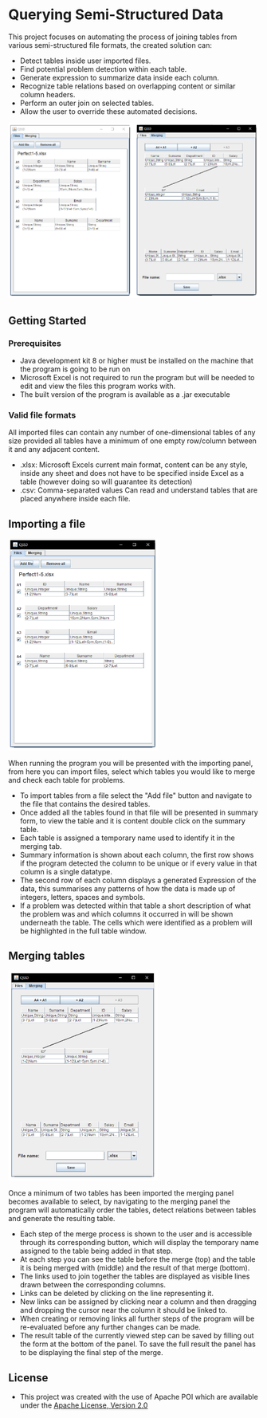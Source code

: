 
# Querying Semi-Structured Data
This project focuses on automating the process of joining tables from various semi-structured file formats, the created solution can:
* Detect tables inside user imported files.
* Find potential problem detection within each table.
* Generate expression to summarize data inside each column.
* Recognize table relations based on overlapping content or similar column headers.
* Perform an outer join on selected tables.
* Allow the user to override these automated decisions.

![alt text][overview]

[overview]: https://github.com/BenRF/QSSD/blob/master/Screenshots/overview.png "Both tabs of the program"

## Getting Started

### Prerequisites
- Java development kit 8 or higher must be installed on the machine that the program is going to be run on
- Microsoft Excel is not required to run the program but will be needed to edit and view the files this program works with.
- The built version of the program is available as a .jar executable

### Valid file formats
All imported files can contain any number of one-dimensional tables of any size provided all tables have a minimum of one empty row/column between it and any adjacent content.
* .xlsx: Microsoft Excels current main format, content can be any style, inside any sheet and does not have to be specified inside Excel as a table (however doing so will guarantee its detection)
* .csv: Comma-separated values Can read and understand tables that are placed anywhere inside each file.

## Importing a file
<img src="https://github.com/BenRF/QSSD/blob/master/Screenshots/importing.png" width="300"/>

When running the program you will be presented with the importing panel, from here you can import files, select which tables you would like to merge and check each table for problems.

* To import tables from a file select the "Add file" button and navigate to the file that contains the desired tables.
* Once added all the tables found in that file will be presented in summary form, to view the table and it is content double click on the summary table.
* Each table is assigned a temporary name used to identify it in the merging tab.
* Summary information is shown about each column, the first row shows if the program detected the column to be unique or if every value in that column is a single datatype.
* The second row of each column displays a generated Expression of the data, this summarises any patterns of how the data is made up of integers, letters, spaces and symbols.
* If a problem was detected within that table a short description of what the problem was and which columns it occurred in will be shown underneath the table. The cells which were identified as a problem will be highlighted in the full table window.

## Merging tables
<img src="https://github.com/BenRF/QSSD/blob/master/Screenshots/merging.png" width="300"/>

Once a minimum of two tables has been imported the merging panel becomes available to select, by navigating to the merging panel the program will automatically order the tables, detect relations between tables and generate the resulting table. 

* Each step of the merge process is shown to the user and is accessible through its corresponding button, which will display the temporary name assigned to the table being added in that step.
* At each step you can see the table before the merge (top) and the table it is being merged with (middle) and the result of that merge (bottom).
* The links used to join together the tables are displayed as visible lines drawn between the corresponding columns.
* Links can be deleted by clicking on the line representing it.
* New links can be assigned by clicking near a column and then dragging and dropping the cursor near the column it should be linked to.
* When creating or removing links all further steps of the program will be re-evaluated before any further changes can be made.
* The result table of the currently viewed step can be saved by filling out the form at the bottom of the panel. To save the full result the panel has to be displaying the final step of the merge.

## License

* This project was created with the use of Apache POI which are available under the [Apache License, Version 2.0](https://www.apache.org/licenses/LICENSE-2.0)
